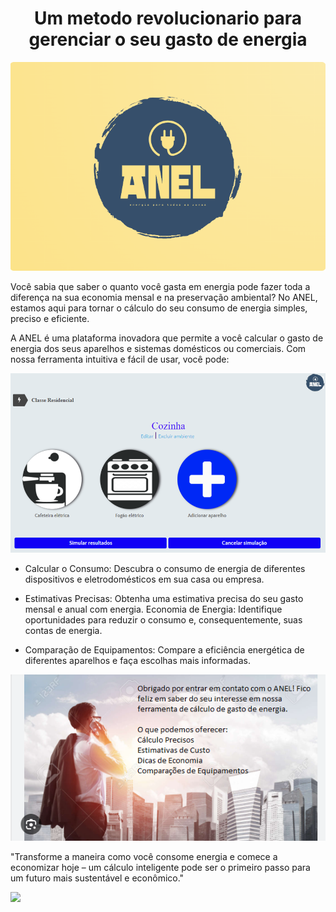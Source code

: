 <h1 align="center">Um metodo revolucionario para gerenciar o seu gasto de energia</h1>

<img src="i.png">

Você sabia que saber o quanto você gasta em energia pode fazer toda a diferença na sua economia mensal e na preservação ambiental? No ANEL, estamos aqui para tornar o cálculo do seu consumo de energia simples, preciso e eficiente.


A ANEL é uma plataforma inovadora que permite a você calcular o gasto de energia dos seus aparelhos e sistemas domésticos ou comerciais. Com nossa ferramenta intuitiva e fácil de usar, você pode:

<img src="Anel.png">


- Calcular o Consumo: Descubra o consumo de energia de diferentes dispositivos e eletrodomésticos em sua casa ou empresa.

- Estimativas Precisas: Obtenha uma estimativa precisa do seu gasto mensal e anual com energia.
Economia de Energia: Identifique oportunidades para reduzir o consumo e, consequentemente, suas contas de energia.

- Comparação de Equipamentos: Compare a eficiência energética de diferentes aparelhos e faça escolhas mais informadas.

<img src="callbeck.png">

"Transforme a maneira como você consome energia e comece a economizar hoje – um cálculo inteligente pode ser o primeiro passo para um futuro mais sustentável e econômico."

<img src="véidojoia">